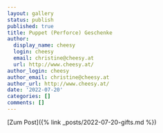 ```yaml
---
layout: gallery
status: publish
published: true
title: Puppet (Perforce) Geschenke
author:
  display_name: cheesy
  login: cheesy
  email: christine@cheesy.at
  url: http://www.cheesy.at/
author_login: cheesy
author_email: christine@cheesy.at
author_url: http://www.cheesy.at/
date: '2022-07-20'
categories: []
comments: []
---
```


[Zum Post]({% link _posts/2022-07-20-gifts.md %})

